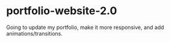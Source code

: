 # portfolio-website-2.0
Going to update my portfolio, make it more responsive, and add animations/transitions.
